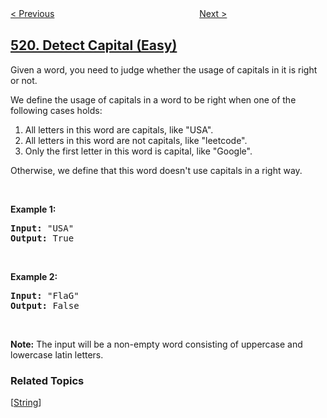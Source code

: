 <!--|This file generated by command(leetcode description); DO NOT EDIT.    |-->
<!--+----------------------------------------------------------------------+-->
<!--|@author    openset <openset.wang@gmail.com>                           |-->
<!--|@link      https://github.com/openset                                 |-->
<!--|@home      https://github.com/openset/leetcode                        |-->
<!--+----------------------------------------------------------------------+-->

[< Previous](https://github.com/openset/leetcode/tree/master/problems/random-flip-matrix "Random Flip Matrix")
　　　　　　　　　　　　　　　　
[Next >](https://github.com/openset/leetcode/tree/master/problems/longest-uncommon-subsequence-i "Longest Uncommon Subsequence I ")

## [520. Detect Capital (Easy)](https://leetcode.com/problems/detect-capital "检测大写字母")

<p>Given a word, you need to judge whether the usage of capitals in it is right or not.</p>

<p>We define the usage of capitals in a word to be right when one of the following cases holds:</p>

<ol>
	<li>All letters in this word are capitals, like &quot;USA&quot;.</li>
	<li>All letters in this word are not capitals, like &quot;leetcode&quot;.</li>
	<li>Only the first letter in this word is capital, like &quot;Google&quot;.</li>
</ol>
Otherwise, we define that this word doesn&#39;t use capitals in a right way.

<p>&nbsp;</p>

<p><b>Example 1:</b></p>

<pre>
<b>Input:</b> &quot;USA&quot;
<b>Output:</b> True
</pre>

<p>&nbsp;</p>

<p><b>Example 2:</b></p>

<pre>
<b>Input:</b> &quot;FlaG&quot;
<b>Output:</b> False
</pre>

<p>&nbsp;</p>

<p><b>Note:</b> The input will be a non-empty word consisting of uppercase and lowercase latin letters.</p>

### Related Topics
  [[String](https://github.com/openset/leetcode/tree/master/tag/string/README.md)]
